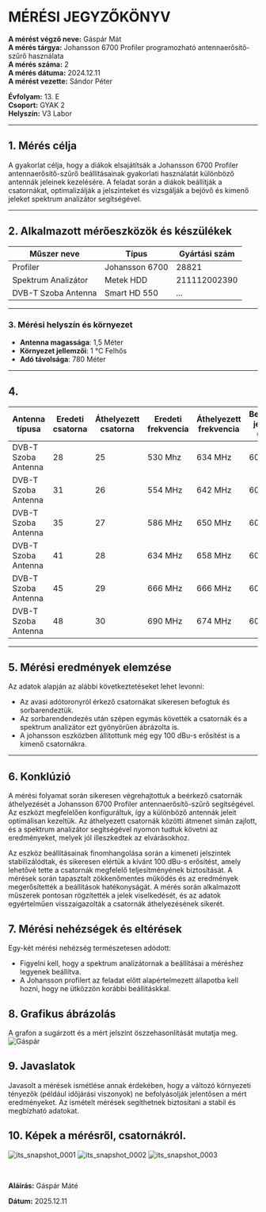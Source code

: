 

# MÉRÉSI JEGYZŐKÖNYV

**A mérést végző neve:**  Gáspár Mát <br>
**A mérés tárgya:** Johansson 6700 Profiler programozható antennaerősítő-szűrő használata <br>
**A mérés száma:** 2 <br>
**A mérés dátuma:** 2024.12.11  <br>
**A mérést vezette:** Sándor Péter   

**Évfolyam:** 13. E  
**Csoport:** GYAK 2  
**Helyszín:** V3 Labor

---

## 1. Mérés célja

A gyakorlat célja, hogy a diákok elsajátítsák a Johansson 6700 Profiler antennaerősítő-szűrő beállításainak gyakorlati használatát különböző antennák jeleinek kezelésére. A feladat során a diákok beállítják a csatornákat, optimalizálják a jelszinteket és vizsgálják a bejövő és kimenő jeleket spektrum analizátor segítségével.

---

## 2. Alkalmazott mérőeszközök és készülékek

| Műszer neve                         | Típus       | Gyártási szám |
| ----------------------------------- | ----------- | ------------- |
| Profiler  |                Johansson 6700              | 28821          |
| Spektrum Analizátor                 | Metek HDD          | 211112002390|
| DVB-T Szoba Antenna                       | Smart HD 550     | ...    |

---

### 3. **Mérési helyszín és környezet**
- **Antenna magassága**: 1,5 Méter
- **Környezet jellemzői**: 1 °C Felhős
- **Adó távolsága**: 780 Méter

---

## 4. 


| Antenna típusa    | Eredeti csatorna  | Áthelyezett csatorna | Eredeti frekvencia | Áthelyezett frekvencia | Bemeneti jelszint (dBu) | Kimeneti jelszint (dBu) |
|--------------------------|-------------------|----------------------|--------------------|------------------------|------------------------|------------------------|
| DVB-T Szoba Antenna | 28         | 25            | 530 Mhz            | 634 MHz                |             60        | 24,4           |
| DVB-T Szoba Antenna | 31         | 26            | 554 MHz            | 642 MHz                |             60         | 24,6            |
| DVB-T Szoba Antenna | 35         | 27            | 586 MHz            | 650 MHz                |             60         | 26,2          |
| DVB-T Szoba Antenna | 41         | 28            | 634 MHz            | 658 MHz                |             60         | 22,5           |
| DVB-T Szoba Antenna | 45         | 29            | 666 MHz            | 666 MHz                |             60         | 29,2          |
| DVB-T Szoba Antenna | 48         | 30            | 690 MHz            | 674 MHz                |             60       | 26,6           |




---

## 5. Mérési eredmények elemzése
Az adatok alapján az alábbi következtetéseket lehet levonni:

- Az avasi adótoronyról érkező csatornákat sikeresen befogtuk és sorbarendeztük.
- Az sorbarendendezés után szépen egymás követték a csatornák és a spektrum analizátor ezt gyönyörűen ábrázolta is.
- A johansson eszközben állítottunk még egy 100 dBu-s erősítést is a kimenő csatornákra.
---

## 6. Konklúzió
A mérési folyamat során sikeresen végrehajtottuk a beérkező csatornák áthelyezését a Johansson 6700 Profiler antennaerősítő-szűrő segítségével. Az eszközt megfelelően konfiguráltuk, így a különböző antennák jeleit optimálisan kezeltük. Az áthelyezett csatornák közötti átmenet simán zajlott, és a spektrum analizátor segítségével nyomon tudtuk követni az eredményeket, melyek jól illeszkedtek az elvárásokhoz.

Az eszköz beállításainak finomhangolása során a kimeneti jelszintek stabilizálódtak, és sikeresen elértük a kívánt 100 dBu-s erősítést, amely lehetővé tette a csatornák megfelelő teljesítményének biztosítását. A mérések során tapasztalt zökkenőmentes működés és az eredmények megerősítették a beállítások hatékonyságát. A mérés során alkalmazott műszerek pontosan rögzítették a jelek viselkedését, és az adatok egyértelműen visszaigazolták a csatornák áthelyezésének sikerét.

## 7. Mérési nehézségek és eltérések
Egy-két mérési nehézség természetesen adódott:
- Figyelni kell, hogy a spektrum analizátornak a beállításai a méréshez legyenek beállítva.
- A Johansson profilert az feladat előtt alapértelmezett állapotba kell hozni, hogy ne ütközzön korábbi beállításkkal.
  

## 8. Grafikus ábrázolás
A grafon a sugárzott és a mért jelszint öszzehasonlítását mutatja meg.
![Gáspár](https://github.com/user-attachments/assets/6470916a-de32-418b-a413-3cea1d286954)



## 9. Javaslatok
Javasolt a mérések ismétlése annak érdekében, hogy a változó környezeti tényezők (például időjárási viszonyok) ne befolyásolják jelentősen a mért eredményeket. Az ismételt mérések segíthetnek biztosítani a stabil és megbízható adatokat.
## 10. Képek a mérésről, csatornákról.
![its_snapshot_0001](https://github.com/user-attachments/assets/177cf5dc-8180-4ea1-b0c2-5c52fa9d374f)
![its_snapshot_0002](https://github.com/user-attachments/assets/0574b79e-1fc8-4512-9533-7f9db193bc0c)
![its_snapshot_0003](https://github.com/user-attachments/assets/0ec8fa43-80e2-4a65-9125-f7f9285aac5c)









<br>

**Aláírás:** Gáspár Máté

**Dátum:** 2025.12.11
